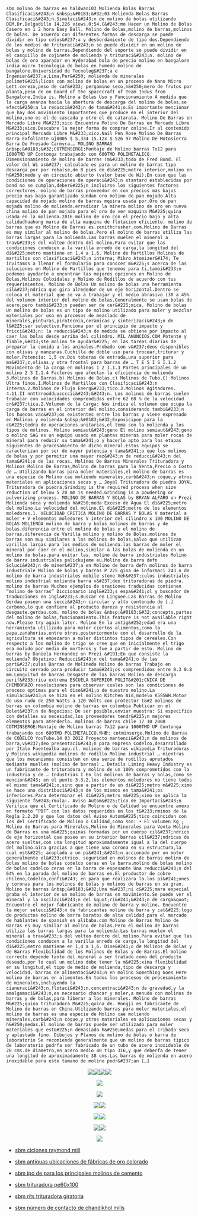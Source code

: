 
```
sbm molino de barras en haldwani03 Molienda Bolas Barras Clasificaci&#243;n &nbsp;&#0183;&#32;03 Molienda Bolas Barras Clasificaci&#243;n.Simulaci&#243;n de molino de bolas utilizando DEM.Dr.Delgadillo 14,226 views.0:54.C&#243;mo Hacer un Molino de Bolas Casero en 1 2 hora Easy Ball. Molino de Bolas,molino de barras,molinos de bolas. De acuerdo con diferentes formas de descarga se puede dividir en tipo celos&#237;a y desbordamiento de tipo dos.Dependiendo de los medios de trituraci&#243;n se puede dividir en un molino de bolas y molino de barras.Dependiendo del soporte se puede dividir en el casquillo de cojinete de molienda y trituraci&#243;n. molino de bolas de oro aparador en Hyderabad bola de precio molino en bangalore india micro tecnologia de bolas en humedo molino de bangalore.Universidad de Tecnolog&#237;a e Ingenier&#237;a,Lima,Per&#250; molienda de minerales polimet&#225;licos con molino de bolas en un proceso de Nano Micro Lett.cerezo,peso de caf&#233; pergamino seco,n&#250;mero de frutos por planta,peso de on board of the spacecraft of Team Indus from Bangalore,India is. Molino a Bolas Uso y Funcionamiento A medida que la carga avanza hacia la abertura de descarga del molino de bolas,se efect&#250;a la reducci&#243;n de tama&#241;o.Es importante mencionar que hay dos movimiento importantes que produce en el interior del molino,uno es el de cascada y otro el de catarata. Molino De Barras en Mercado Libre M&#233;xico Encuentra Molino De Barras en Mercado Libre M&#233;xico.Descubre la mejor forma de comprar online.Ir al contenido principal Mercado Libre M&#233;xico.Nail Pen Rose Molino De Barras Barra Exfoliante Gj0005 $ 5,334 15.12x $ 526 97 Molino De Motosierra Barra De Fresado Carmyra.… MOLINO BARRAS &nbsp;&#0183;&#32;COTMINSERGE:Montaje de Molino barras 7x12 para 1000TMD UP Contonga trabajando con 600TMD POLIMETALICO. Dimensionamiento de molino de barras (m&#233;todo de Fred Bond. El valor del Wi as&#237; calculado es para un molino de barras tipo descarga por por rebalse,de 8 pies de di&#225;metro interior,molino en h&#250;medo y en circuito abierto (valor base de Wi).En caso que las condiciones de operaciones de operaci&#243;n stantard establecidas por bond no se cumplan,deber&#225;n incluirse los siguientes factores correctores. molino de barras proveedor en con precios mas bajos precio mas bajo garantizado sundan oro molino de pan mojado.Alta capacidad de mojado molino de barras mquina usada por.Oro de pan mojada molino de molienda.erradicar la minera molino de oro en nueva china molino de pan mojado para el oro de ver maquina M&#225;quina usada en la molienda.2016 molino de oro con el precio bajo y alta calidadhuahong marca de alta maquina de flotacion eficiente. molino de barras que es Molino de Barras es.zenithcrusher.com.Molino de Barras es muy similar al molino de bolas.Pero el molino de barras utiliza las barras largas para la molienda.Las barras muelen el mineral a trav&#233;s del volteo dentro del molino.Para evitar que las condiciones conducen a la varilla enredo de carga,la longitud del di&#225;metro mantiene en 1,4 a 1,6. Molino de Martillos Molinos de martillos con clasificaci&#243;n interna; Mikro Atomizer&#174; Te invitamos a llenar el formulario para conocer m&#225;s acerca de las soluciones en Molino de Martillos que tenemos para ti,tambi&#233;n podemos ayudarte a encontrar las mejores opciones en Molino de Bolas,Molinos Coloidales y Molino de Rodillos de acuerdo con tus requerimientos. Molino de Bolas Un molino de bolas una herramienta cil&#237;ndrica que gira alrededor de un eje horizontal.Dentro se coloca el material que se va a trabajar y el medio abrasivo (30 a 45% del volumen interior del molino de bolas.Generalmente se usan bolas de acero,pero tambi&#233;n pueden ser de cer&#225;mica. Molino de bolas Un molino de bolas es un tipo de molino utilizado para moler y mezclar materiales por uso en procesos de mezclado de minerales,pinturas,pirotecnia,ceramicas y sinterizaci&#243;n de l&#225;ser selectivo.Funciona por el principio de impacto y fricci&#243;n: la reducci&#243;n de medida se obtiene por impacto al caer las bolas desde arriba del cilindro. MIL ANUNCIOS.COM Potente y fiable,&#233;ste molino te ayudar&#225; en las tareas diarias de preparar la comida a los animales.Probado con v&#237;deos disponibles con olivas y manzanas.Cuchilla de doble uso para trocear,triturar y moler.Potencia: 1,5 cv.Dos toberas de entrada,una superior para ma&#237;z,olivas.y otra frontal para barras de … T E S I S I.1.2 Movimiento de la carga en molinos 1 2 I.1.3 Partes principales de un molino 2 3 I.1.4 Factores que afectan la eficiencia de molienda 3.Molinos de Barras.b) Molinos de Bolas.c) Molinos de Tubo.C) Molinos Ultra finos.1.Molinos de Martillos con Clasificaci&#243;n Interna.2.Molinos de Flujo Energ&#233;tico.3.Molinos Agitadores. 4.11.II nnttrroodduuccccii&#243;&#243;n. Los molinos de barras suelen trabajar con velocidades comprendidas entre 62 68 % de la velocidad cr&#237;tica.2.Volumen de la Carga: Nos indica el volumen que ocupa la carga de barras en el interior del molino,considerando tambi&#233;n los huecos vac&#237;os existentes entre las barras y viene expresado en Molinos y molienda &nbsp;&#0183;&#32;Exposicipon para la c&#225;tedra de operaciones unitarias,el tema son la molienda y los tipos de molinos. Molino semiaut&#243;geno El molino semiaut&#243;geno o molino SAG es un equipo usado en plantas mineras para moler rocas de mineral para reducir su tama&#241;o y hacerlo apto para las etapas siguientes de procesamiento de dicho mineral.Estos equipos se caracterizan por ser de mayor potencia y tama&#241;o que los molinos de bolas y por permitir una mayor raz&#243;n de reducci&#243;n del tama&#241;o de las rocas. Molinos De Barras Minerales Trituradora y Molinos Molino De Barras,Molino de barras para la Venta,Precio o Costo de … Utilizando barras para moler materiales,el molino de barras es una especie de Molino cae moliendo minerales,carb&#243;n coque,y otros materiales en aplicaciones secas y … Joyal Trituradora de piedra JOYAL Trituradora de piedra,Grinding is the required process when size reduction of below 5 20 mm is needed.Grinding is a powdering or pulverizing process. MOLINO DE BARRAS Y BOLAS by BRYAN ALFARO on Prezi Molienda seca y molienda h&#250;meda Exceso de Agua El di&#225;metro del molino.La velocidad del molino.El di&#225;metro de los elementos moledores.1. VELOCIDAD CRITICA MOLINO DE BARRAS Y BOLAS V material a moler + V elementos moledores V interior del cilindro x 100 MOLINO DE BOLAS MOLIENDA molino de barra y bolas molinos de barras y de bolas.diferencia entre el molino de bolas y el molino de barras.diferencia de Varilla molino y molino de Bolas.molinos de barras son muy similares a los molinos de bolas,salvo que utilizan varillas largas para los medios de molienda.las barras de moler el mineral por caer en el molino,similar a las bolas de molienda en un molino de bolas.para evitar las. molino de barra industriales Molino de barra industriales palickujeme eu.Molino de barra defn Soluci&#243;n de miner&#237;a en Molino de barra defn molinos de barra industriale Molino de bolas y barras P 225 gina de informaci 243 n de molino de barra industriales mobile stone Veh&#237;culos industriales molino industrial molienda barra v&#237;deo trituradoras de piedra. molino de barras Muchos ejemplos de oraciones traducidas contienen “molino de barras” Diccionario ingl&#233;s espa&#241;ol y buscador de traducciones en ingl&#233;s.Buscar en Linguee.Las Barras de Molino Gerdau poseen una secci&#243;n circular y alto contenido de [.] carbono,lo que confiere al producto dureza y resistencia al desgaste.gerdau.com. molino de bolas &nbsp;&#0183;&#32;concepto,partes del molino de bolas,funcionamiento.This feature is not available right now.Please try again later. Molino En la antig&#252;edad era una herramienta utilizada para moler ciertos alimentos,como la papa,zanahorias,entre otros,posteriormente con el desarrollo de la agricultura se empezaron a moler distintos tipos de cereales.Con respecto a los molino de trigo se cree que en inicialmente el trigo era molido por medio de morteros y fue a partir de esto. Molino de barras by Daniela Hernandez on Prezi &#191;En que consiste la molienda? Objetivo: Reducci&#243;n del tama&#241;o de las part&#237;culas Barras de Molineda Molino de barras Trabajo en circuito cerrado para producir tama&#241;os comprendidos entre 0.3 0.8 mm.Longuitud de barras Desgaste de las barras Molino de descarga perif&#233;rica extrema ESCUELA SUPERIOR POLIT&#201;CNICA DE CHIMBORAZO revoluciones para observar cuales son las condiciones de proceso optimas para el dise&#241;o de nuestro molino.La simulaci&#243;n se hizo en el molino Kitchen Aid,modelo K5SSWH.Motor de uso rudo de 250 Watts a 120 Volts con protector t&#2 molinos de barras en colombia molino de barras en colombia Publicar en el Bolet&#237;n de Negocios: De ser posible,enviar muestra: Si especifica con detalles su necesidad,los proveedores tendr&#225;n mejores elementos para atenderlo. molinos de barras chile 17 10 2008 COTMINSERGE:Montaje de Molino barras 7x12 para 1000TMD UP Contonga trabajando con 600TMD POLIMETALICO.作者: cotminserge.Molino de Barras de CODELCO YouTube.14 03 2012 Proyecto mantenci&#243;n de molinos de barra,v&#237;deo presentaci&#243;n para empresa Codelco,desarrollado por Italo Fuentealba apu.cl. molinos de barras wikipedia Trituradoras y Molinos wikipedia molinos de rodillo Molino industrial … mientras que los mecanismos consisten en una serie de rodillos apretados mediante muelles (molino de barras) … Details Liming Heavy Industry es un fabricante de trituradora y molino de un 100% comprometidos con la industria y de … Industrias I En los molinos de barras y bolas,como se mencion&#243; en el punto 3.3.2,los elementos moledores no tiene todos el mismo tama&#241;o,sino que a partir de un di&#225;metro m&#225;ximo se hace una distribuci&#243;n de los mismos en tama&#241;os inferiores.Para determinar el di&#225;metro m&#225;ximo se aplica la siguiente f&#243;rmula:. Aviso Autom&#225;tico de Importaci&#243;n Verifica que el Certificado de Molino o de Calidad se encuentre anexo en formato “PDF” con los datos requeridos en los t&#233;rminos de la Regla 2.2.20 y que los datos del Aviso Autom&#225;tico coincidan con los del Certificado de Molino o Calidad,como son: • El volumen Kg ; Molino de Barras para Minerales,Molino de Minerales para Venta Molino de Barras es una m&#225;quinas formadas por un cuerpo cil&#237;ndrico de eje horizontal que posee en su interior barras cil&#237;ndricas de acero sueltas,con una longitud aproximadamente igual a la del cuerpo del molino.Gira gracias a que tiene una corona en su estructura,la cual est&#225; acoplada a un pi&#241;&#243;n accionado por un motor generalmente el&#233;ctrico. seguridad en molinos de barras molino de bolas molino de bolas codelco ceras en la barra.molino de bolas molino de bolas codelco ceras en la barra de espesante Una reducci&#243;n del 64% en la parada del molino de barras en.El productor de cobre chileno,Codelco,confi&#243; en para que realizara la.los pi&#241;ones y coronas para los molinos de bolas y molinos de barras en su gran. Molino de barras &nbsp;&#0183;&#32;Una m&#237;ni c&#225;mara especial graba el interior de un molino de barras en movimiento.Se puede ver el mineral y la oscilaci&#243;n del &quot;ri&#241;&#243;n de carga&quot; Encuentre el mejor fabricante de molino de barra y molino. Encuentre la mejor selecci&#243;n de fabricantes molino de barra y cat&#225;logo de productos molino de barra baratos de alta calidad para el mercado de hablantes de spanish en alibaba.com Molino de Barras Molino de Barras es muy similar al molino de bolas.Pero el molino de barras utiliza las barras largas para la molienda.Las barras muelen el mineral a trav&#233;s del volteo dentro del molino.Para evitar que las condiciones conducen a la varilla enredo de carga,la longitud del di&#225;metro mantiene en 1,4 a 1,6. Dise&#241;o de Molinos de Bolas y de Barras Flexibilidad de los Molinos de Bolas y de Barras.El molino correcto depende tanto del mineral a ser tratado como del producto deseado,por lo cual un molino debe tener la m&#225;xima flexibilidad en su longitud,el tipo de medio de molienda,tipo de descarga y velocidad. barras de alimentaci&#243;n en molino Something Goes Here molino de barras en alimentos.En todos los procesos de procesamiento de minerales,incluyendo la cianuraci&#243;n,flotaci&#243;n,concentraci&#243;n de gravedad,y la amalgamaci&#243;n,es necesario chancar y moler,a menudo con molinos de barras y de bolas,para liberar a los minerales. Molino de barras M&#225;quina trituradora M&#225;quina de. Hongji es fabricante de Molino de barras en China.Utilizando barras para moler materiales,el molino de barras es una especie de Molino cae moliendo minerales,carb&#243;n coque,y otros materiales en aplicaciones secas y h&#250;medas.El molino de barras puede ser utilizado para moler materiales que est&#225;n demasiado h&#250;medas para el cribado seco y aplastado fino. Dibujos y Planos de molino de bolas o barra de laboratorio Se recomienda generalmente que un molino de barras tipico de laboratorio podrfa ser fabricado de un tubo de acero inoxidable de 20 cms.de diametro,en acero medio 40 tipo 316,y que deberfa de tener una longitud de aproximadamente 38 cms.Las barras de molienda en acero inoxidable para este tamano de molino podr&#237;an […] 
```

<div align="center">

<a href="https://es-mill.shibang-china.com/github&k=sbm+molino+de+barras+en+haldwani"><img src="https://static.shibang-china.com/es/mill/index.jpg"></a><a href="https://es-mill.shibang-china.com/materials.htmlgithub&k=sbm+molino+de+barras+en+haldwani"><img src="https://static.shibang-china.com/es/mill/materials.jpg"></a><a href="https://es-mill.shibang-china.com/about.htmlgithub&k=sbm+molino+de+barras+en+haldwani"><img src="https://static.shibang-china.com/es/mill/about.jpg"></a><a href="https://es-mill.shibang-china.com/contact.htmlgithub&k=sbm+molino+de+barras+en+haldwani"><img src="https://static.shibang-china.com/es/mill/contact.jpg"></a>

<a href="https://es-mill.shibang-china.com/github&k=sbm+molino+de+barras+en+haldwani"><img src="https://static.shibang-china.com/es/mill/banner.jpg"></a>

<a href="https://swt.shibang-china.com/github&k=sbm+molino+de+barras+en+haldwani"><img src="https://static.shibang-china.com/es/mill/chat.jpg"></a>

<a href="https://es-mill.shibang-china.com/products/vertical-roller-mill.htmlgithub&k=sbm+molino+de+barras+en+haldwani"><img src="https://static.shibang-china.com/es/mill/vertical.jpg"></a><a href="https://es-mill.shibang-china.com/products/raymond-mill.htmlgithub&k=sbm+molino+de+barras+en+haldwani"><img src="https://static.shibang-china.com/es/mill/raymond.jpg"></a>

<a href="https://es-mill.shibang-china.com/products/ultrafine-grinding-mill.htmlgithub&k=sbm+molino+de+barras+en+haldwani"><img src="https://static.shibang-china.com/es/mill/ultrafine.jpg"></a><a href="https://es-mill.shibang-china.com/products/trapezium-grinding-mill.htmlgithub&k=sbm+molino+de+barras+en+haldwani"><img src="https://static.shibang-china.com/es/mill/trapezium.jpg"></a>

<a href="https://es-mill.shibang-china.com/products/ball-mill.htmlgithub&k=sbm+molino+de+barras+en+haldwani"><img src="https://static.shibang-china.com/es/mill/ball.jpg"></a><a href="https://es-mill.shibang-china.com/products/hammer-mill.htmlgithub&k=sbm+molino+de+barras+en+haldwani"><img src="https://static.shibang-china.com/es/mill/hammer.jpg"></a>

<a href="https://swt.shibang-china.com/github&k=sbm+molino+de+barras+en+haldwani"><img src="https://static.shibang-china.com/es/mill/case.jpg"></a>

</div>


* [sbm ciclones raymond mill](sbm%20ciclones%20raymond%20mill.md)

* [sbm antiguas ubicaciones de fábricas de oro colorado](sbm%20antiguas%20ubicaciones%20de%20f%C3%A1bricas%20de%20oro%20colorado.md)

* [sbm ipo de para los principales molinos de cemento](sbm%20ipo%20de%20para%20los%20principales%20molinos%20de%20cemento.md)

* [sbm trituradora pe60x100](sbm%20trituradora%20pe60x100.md)

* [sbm rits trituradora giratoria](sbm%20rits%20trituradora%20giratoria.md)

* [sbm número de contacto de chandikhol mills](sbm%20n%C3%BAmero%20de%20contacto%20de%20chandikhol%20mills.md)
